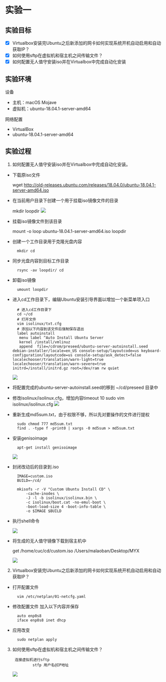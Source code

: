 # 实验一

## 实验目标
- [x] Virtualbox安装完Ubuntu之后新添加的网卡如何实现系统开机自动启用和自动获取IP？
- [x] 如何使用sftp在虚拟机和宿主机之间传输文件？
- [x] 如何配置无人值守安装iso并在Virtualbox中完成自动化安装

## 实验环境
设备
- 主机：macOS Mojave
- 虚拟机：ubuntu-18.04.1-server-amd64

网络配置
- VirtualBox
- ubuntu-18.04.1-server-amd64

## 实验过程

1. 如何配置无人值守安装iso并在Virtualbox中完成自动化安装。
- 下载原iso文件

	wget http://old-releases.ubuntu.com/releases/18.04.0/ubuntu-18.04.1-server-amd64.iso

- 在当前用户目录下创建一个用于挂载iso镜像文件的目录

	mkdir loopdir
![](https://github.com/CUCCS/linux-2019-QRiddle/blob/homework1/image/屏幕快照%202019-03-14%20下午1.58.57.png?raw=true)
- 挂载iso镜像文件到该目录

	 mount -o loop ubuntu-18.04.1-server-amd64.iso loopdir

- 创建一个工作目录用于克隆光盘内容

		mkdir cd

- 同步光盘内容到目标工作目录

		rsync -av loopdir/ cd

- 卸载iso镜像

		umount loopdir

- 进入cd工作目录下，编辑Ubuntu安装引导界面以增加一个新菜单项入口

		# 进入cd工作目录下
		cd ~/cd
		# 打开文件
		vim isolinux/txt.cfg
		# 添加以下内容到该文件后强制保存退出
		label autoinstall
	 	 menu label ^Auto Install Ubuntu Server
	 	 kernel /install/vmlinuz
	 	 append  file=/cdrom/preseed/ubuntu-server-autoinstall.seed debian-installer/locale=en_US console-setup/layoutcode=us keyboard-configuration/layoutcode=us console-setup/ask_detect=false localechooser/translation/warn-light=true localechooser/translation/warn-severe=true initrd=/install/initrd.gz root=/dev/ram rw quiet

	![](https://github.com/CUCCS/linux-2019-QRiddle/blob/homework1/image/屏幕快照%202019-03-14%20下午3.25.25.png?raw=true)

- 将配置完成的ubuntu-server-autoinstall.seed的移到 ~/cd/preseed 目录中

- 修改isolinux/isolinux.cfg，增加内容timeout 10
		sudo vim isolinux/isolinux.cfg
![](https://github.com/CUCCS/linux-2019-QRiddle/blob/homework1/image/屏幕快照%202019-03-14%20下午3.38.05.png?raw=true)

- 重新生成md5sum.txt，由于权限不够，所以先对要操作的文件进行提权

		sudo chmod 777 md5sum.txt
		find . -type f -print0 | xargs -0 md5sum > md5sum.txt

- 安装genisoimage

		apt-get install genisoimage

	![](https://github.com/CUCCS/linux-2019-QRiddle/blob/homework1/image/屏幕快照%202019-03-14%20下午3.59.35.png?raw=true)

- 封闭改动后的目录到.iso

		IMAGE=custom.iso
		BUILD=~/cd/

		mkisofs -r -V "Custom Ubuntu Install CD" \
            -cache-inodes \
            -J -l -b isolinux/isolinux.bin \
            -c isolinux/boot.cat -no-emul-boot \
            -boot-load-size 4 -boot-info-table \
            -o $IMAGE $BUILD

- 执行shell命令

	![](https://github.com/CUCCS/linux-2019-QRiddle/blob/homework1/image/屏幕快照%202019-03-14%20下午4.00.34.png?raw=true)

- 将生成的无人值守镜像下载到宿主机中

	get /home/cuc/cd/custom.iso /Users/malaoban/Desktop/MYX 

	![](https://github.com/CUCCS/linux-2019-QRiddle/blob/homework1/image/屏幕快照%202019-03-14%20下午4.13.18.png?raw=true)




2. Virtualbox安装完Ubuntu之后新添加的网卡如何实现系统开机自动启用和自动获取IP？

- 打开配置文件

		vim /etc/netplan/01-netcfg.yaml

- 修改配置文件 加入以下内容并保存

		auto enp0s8
		iface enp0s8 inet dhcp

- 应用改变

		sudo netplan apply


3. 如何使用sftp在虚拟机和宿主机之间传输文件？

	 	连接虚拟机进行sftp
				stfp 用户名@IP地址

	![](https://github.com/CUCCS/linux-2019-QRiddle/blob/homework1/image/屏幕快照%202019-03-14%20下午4.13.18.png?raw=true)
